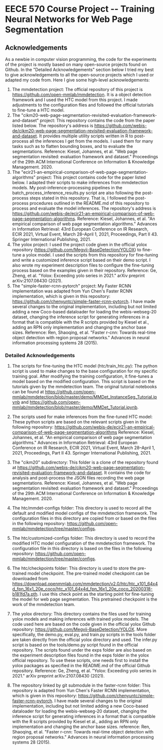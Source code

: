 # EECE 570 Course Project -- Training Neural Networks for Web Page Segmentation

## Acknowledgements

As a newbie in computer vision programming, the code for the experiments of the project is mostly based on
many open-source projects found on Github. In the "Detailed Acknowledgements" section below I tried my best
to give acknowledgements to all the open-source projects which I used or adapted my code from. Here I give
some high-level acknowledgements:

1. The mmdetection project: The official repository of this project is <https://github.com/open-mmlab/mmdetection>.
It is a object detection framework and I used the HTC model from this project. I made adjustments to the configuration flies
and followed the official tutorials to fine-tune a HTC model.
2. The "cikm20-web-page-segmentation-revisited-evaluation-framework-and-dataset" project:
   This repository contains the code from the paper listed below. The repository's address is <https://github.com/webis-de/cikm20-web-page-segmentation-revisited-evaluation-framework-and-dataset>.
    It provides multiple utility scripts written in R to post-process all the inferences I get from the models. I used them for many tasks such as
    to flatten bounding boxes, and to evaluate the segmentations.
   Reference:
   Kiesel, Johannes, et al. "Web page segmentation revisited: evaluation framework and dataset." Proceedings of the 29th
   ACM International Conference on Information & Knowledge Management. 2020.
3. The "ecir21-an-empirical-comparison-of-web-page-segmentation-algorithms" project:
   This project contains code for the paper listed below. I adapted their scripts to make inferences from mmdetection models.
   My post-inference-processing pipelines in the batch_process_inference_results.py script are also following the post-process steps stated in this repository.
   That is, I followed the post-process procedures outlined in the README.md of this repository to process and evaluate the model inferences.
   The repository's address is <https://github.com/webis-de/ecir21-an-empirical-comparison-of-web-page-segmentation-algorithms>.
   Reference:
   Kiesel, Johannes, et al. "An empirical comparison of web page segmentation algorithms."
   Advances in Information Retrieval:
   43rd European Conference on IR Research, ECIR 2021, Virtual Event, March 28–April 1, 2021, Proceedings, Part II 43.
   Springer International Publishing, 2021.
4. The yolox project:
I used the project code given in the official yolox repository (<https://github.com/Megvii-BaseDetection/YOLOX>) to fine-tune a yolox model. I used the scripts from this repository
for fine-tuning and write a customized inference script based on their demo script. I also wrote my experiment description files to configure the fine-tuning process based on the examples
given in their repository.
Reference: Ge, Zheng, et al. "Yolox: Exceeding yolo series in 2021." arXiv preprint arXiv:2107.08430 (2021).
5. The "simple-faster-rcnn-pytorch" project:
My Faster RCNN implementation was adapted from Yun Chen's Faster RCNN implementation, which is given in this repository:
<https://github.com/chenyuntc/simple-faster-rcnn-pytorch>.
I have made several changes to the original implementation, including but not limited adding a new Coco-based dataloader for loading the webis-webseg-20 dataset,
changing the inference script for generating inferences in a format that is compatible with the R scripts provided by Kiesel et al., adding an RPN only implementation and changing the anchor base sizes.
Reference: Ren, Shaoqing, et al. "Faster r-cnn: Towards real-time object detection with region proposal networks." Advances in neural information processing systems 28 (2015).

### Detailed Acknowledgements

1. The scripts for fine-tuning the HTC model (htc/train_htc.py):
   The python script is used to make changes to the base configuration for my specific training goal.
   After modifying the training configuration, it fine-tunes a model based on the modified configuration.
   This script is based on the tutorials given by the mmdetection team. The original tutorial notebooks can be found at
   <https://github.com/open-mmlab/mmdetection/blob/master/demo/MMDet_InstanceSeg_Tutorial.ipynb>
   and
   <https://github.com/open-mmlab/mmdetection/blob/master/demo/MMDet_Tutorial.ipynb>.
2. The scripts used for make inferences from the fine-tuned HTC model:
   These python scripts are based on the relevant scripts given in the following repository:
   <https://github.com/webis-de/ecir21-an-empirical-comparison-of-web-page-segmentation-algorithms>
   Reference:
   Kiesel, Johannes, et al. "An empirical comparison of web page segmentation algorithms."
   Advances in Information Retrieval:
   43rd European Conference on IR Research, ECIR 2021, Virtual Event, March 28–April 1, 2021, Proceedings, Part II 43.
   Springer International Publishing, 2021.
3. The "cikm20" subdirectory: This folder is a clone of the repository found
   at <https://github.com/webis-de/cikm20-web-page-segmentation-revisited-evaluation-framework-and-dataset>. It contains
   the code for analysis and post-process the JSON files recording the web page segmentations.
   Reference:
   Kiesel, Johannes, et al. "Web page segmentation revisited: evaluation framework and dataset." Proceedings of the 29th
   ACM International Conference on Information & Knowledge Management. 2020.
4. The htc/mmdet-configs folder: This directory is used to record all the default and modified model configs of the
   mmdetection framework.
   The configuration files in this directory are copied from or based on the files in the following repository:
   <https://github.com/open-mmlab/mmdetection/tree/master/configs>.
5. The htc/customized-configs folder: This directory is used to record the modified HTC model configuration of the
   mmdetection framework.
   The configuration file in this directory is based on the files in the following repository:
   <https://github.com/open-mmlab/mmdetection/tree/master/configs>.
6. The htc/checkpoints folder: This directory is used to store the pre-trained model checkpoint.
The pre-trained model checkpoint can be downloaded from <https://download.openmmlab.com/mmdetection/v2.0/htc/htc_x101_64x4d_fpn_16x1_20e_coco/htc_x101_64x4d_fpn_16x1_20e_coco_20200318-b181fd7a.pth>.
I use this check point as the starting point for fine-tuning the model for web page segmentation.
This pretrained checkpoint is the work of the mmdetection team.
7. The yolox directory: This directory contains the files used for training yolox models and making inferences with trained
yolox models. The code used here are based on the code given in the official yolox Github repository:
<https://github.com/Megvii-BaseDetection/YOLOX>.
More specifically, the demo.py, eval.py, and train.py scripts in the tools folder are taken directly from the official
yolox directory and used. The infer.py script is based on the tools/demo.py script found in the official repository. The scripts found under the
exps folder are also based on the experiment description files found in the exps folder in the yolox official repository.
To use these scripts, one needs first to install the yolox packages as specified
in the README.md of the official Github repository.
Reference: Ge, Zheng, et al. "Yolox: Exceeding yolo series in 2021." arXiv preprint arXiv:2107.08430 (2021).

8. The repository linked by git submodule in the faster-rcnn folder:
This repository is adapted from Yun Chen's Faster RCNN implementation, which is given in this repository:
<https://github.com/chenyuntc/simple-faster-rcnn-pytorch>.
I have made several changes to the original implementation, including but not limited adding a new Coco-based dataloader for loading the webis-webseg-20 dataset,
changing the inference script for generating inferences in a format that is compatible with the R scripts provided by Kiesel et al., adding an RPN only implementation and changing the anchor base sizes.
reference: Ren, Shaoqing, et al. "Faster r-cnn: Towards real-time object detection with region proposal networks." Advances in neural information processing systems 28 (2015).
